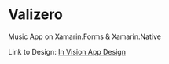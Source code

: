 # Valizero
Music App on Xamarin.Forms &amp; Xamarin.Native

Link to Design: [In Vision App Design](https://projects.invisionapp.com/freehand/document/cG9Otyskx)
